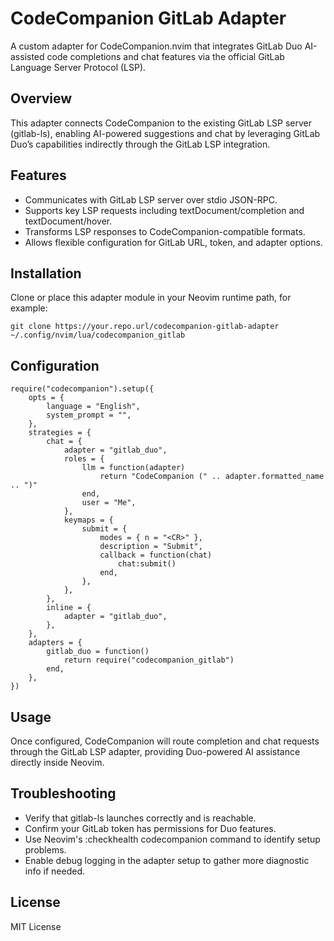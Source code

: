 # CodeCompanion GitLab Adapter

A custom adapter for CodeCompanion.nvim that integrates GitLab Duo AI-assisted code completions and chat features via the official GitLab Language Server Protocol (LSP).

## Overview

This adapter connects CodeCompanion to the existing GitLab LSP server (gitlab-ls), enabling AI-powered suggestions and chat by leveraging GitLab Duo’s capabilities indirectly through the GitLab LSP integration.

## Features

- Communicates with GitLab LSP server over stdio JSON-RPC.
- Supports key LSP requests including textDocument/completion and textDocument/hover.
- Transforms LSP responses to CodeCompanion-compatible formats.
- Allows flexible configuration for GitLab URL, token, and adapter options.

## Installation

Clone or place this adapter module in your Neovim runtime path, for example:
```
git clone https://your.repo.url/codecompanion-gitlab-adapter ~/.config/nvim/lua/codecompanion_gitlab
```

## Configuration
```
require("codecompanion").setup({
    opts = {
        language = "English",
        system_prompt = "",
    },
    strategies = {
        chat = {
            adapter = "gitlab_duo",
            roles = {
                llm = function(adapter)
                    return "CodeCompanion (" .. adapter.formatted_name .. ")"
                end,
                user = "Me",
            },
            keymaps = {
                submit = {
                    modes = { n = "<CR>" },
                    description = "Submit",
                    callback = function(chat)
                        chat:submit()
                    end,
                },
            },
        },
        inline = {
            adapter = "gitlab_duo",
        },
    },
    adapters = {
        gitlab_duo = function()
            return require("codecompanion_gitlab")
        end,
    },
})
```

## Usage
Once configured, CodeCompanion will route completion and chat requests through the GitLab LSP adapter, providing Duo-powered AI assistance directly inside Neovim.

## Troubleshooting

- Verify that gitlab-ls launches correctly and is reachable.
- Confirm your GitLab token has permissions for Duo features.
- Use Neovim's :checkhealth codecompanion command to identify setup problems.
- Enable debug logging in the adapter setup to gather more diagnostic info if needed.

## License
MIT License
